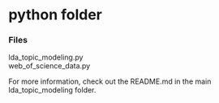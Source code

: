 # python folder
### Files
lda_topic_modeling.py  
web_of_science_data.py

For more information, check out the README.md in the main lda_topic_modeling folder.
